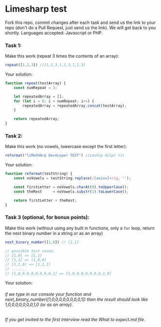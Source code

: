 # Limesharp test

Fork this repo, commit changes after each task and send us the link to your repo (don't do a Pull Request, just send us the link).
We will get back to you shortly. 
Languages accepted: Javascript or PHP. 

### Task 1: 
Make this work (repeat 3 times the contents of an array):
```javascript
repeat([1,2,3]) //[1,2,3,1,2,3,1,2,3]
```
Your solution:

```javascript
function repeat(testArray) {
    const numRepeat = 3;

    let repeatedArray = [];
    for (let i = 0; i < numRepeat; i++) {
        repeatedArray = repeatedArray.concat(testArray);
    }

    return repeatedArray;
}
```

### Task 2:
Make this work (no vowels, lowercase except the first letter):
```javascript
reformat("liMeSHArp DeveLoper TEST") //Lmshrp dvlpr tst
```
Your solution:

```javascript
function reformat(testString) {
    const noVowels = testString.replace(/[aeiou]+/ig, '');

    const firstLetter = noVowels.charAt(0).toUpperCase();
    const theRest     = noVowels.substr(1).toLowerCase();

    return firstLetter + theRest;
}
```


### Task 3 (optional, for bonus points):
Make this work (without using any built in functions, only a `for` loop, return the next binary number in a string or as an array)
```javascript
next_binary_number([1,0]) // [1,1]

// possible test cases:
// [1,0] => [1,1]
// [1,1] => [1,0,0]
// [1,1,0] => [1,1,1]
// .......
// [1,0,0,0,0,0,0,0,0,1] => [1,0,0,0,0,0,0,0,1,0]
```
Your solution:

###### if we type in our console your function and next_binary_number([1,0,0,0,0,0,0,0,0,1]) then the result should look like 1,0,0,0,0,0,0,0,1,0 (or as an array).

###### If you get invited to the first interview read the What to expect.md file.
